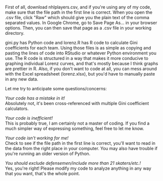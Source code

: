 <p>First of all, download nhlplayers.csv, and if you're using any of my code, make sure that the file path in the first line is correct. When you open the .csv file, click "Raw" which should give you the plain text of the comma separated values. In Google Chrome, go to Save Page As... in your browser options. Then, you can then save that page as a .csv file in your working directory.<p>
<p>gini.py has Python code and lorenz.R has R code to calculate Gini coefficients for each team. Using those files is as simple as copying and pasting the lines of code into RStudio or whatever Python environment you use. The R code is structured in a way that makes it more conducive to graphing individual Lorenz curves, and that's mostly because I think graphs are prettier in R. Also, if you don't want to code at all, you can mess around with the Excel spreadsheet (lorenz.xlsx), but you'd have to manually paste in any new data.<p>
<p>Let me try to anticipate some questions/concerns:<p>
<p><i>Your code has a mistake in it!</i><br>
Absolutely not, it's been cross-referenced with multiple Gini coefficient calculators.</p>
<p><i>Your code is inefficient!</i><br>
This is probably true, I am certainly not a master of coding. If you find a much simpler way of expressing something, feel free to let me know.</p>
<p><i>Your code isn't working for me!</i><br>
Check to see if the file path in the first line is correct, you'll want to read in the data from the right place in your computer. You may also have trouble if you're running an older version of Python.</p>
<p><i>You should exclude defensemen/include more than 21 skaters/etc.!</i><br>
Yes, you're right! Please modify my code to analyze anything in any way that you want, that's the whole point.</p>
